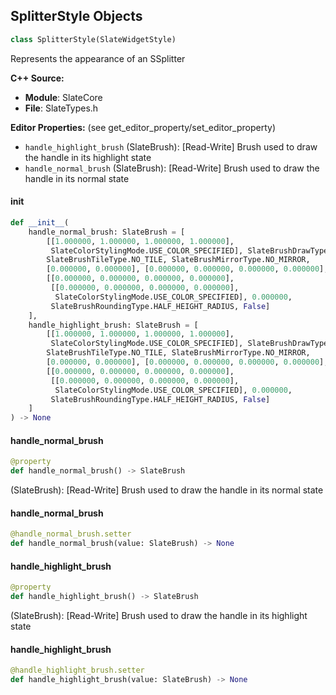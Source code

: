 ## SplitterStyle Objects

```python
class SplitterStyle(SlateWidgetStyle)
```

Represents the appearance of an SSplitter

**C++ Source:**

- **Module**: SlateCore
- **File**: SlateTypes.h

**Editor Properties:** (see get_editor_property/set_editor_property)

- ``handle_highlight_brush`` (SlateBrush):  [Read-Write] Brush used to draw the handle in its highlight state
- ``handle_normal_brush`` (SlateBrush):  [Read-Write] Brush used to draw the handle in its normal state

<a id="unreal.SplitterStyle.__init__"></a>

#### __init__

```python
def __init__(
    handle_normal_brush: SlateBrush = [
        [[1.000000, 1.000000, 1.000000, 1.000000],
         SlateColorStylingMode.USE_COLOR_SPECIFIED], SlateBrushDrawType.IMAGE,
        SlateBrushTileType.NO_TILE, SlateBrushMirrorType.NO_MIRROR,
        [0.000000, 0.000000], [0.000000, 0.000000, 0.000000, 0.000000], None,
        [[0.000000, 0.000000, 0.000000, 0.000000],
         [[0.000000, 0.000000, 0.000000, 0.000000],
          SlateColorStylingMode.USE_COLOR_SPECIFIED], 0.000000,
         SlateBrushRoundingType.HALF_HEIGHT_RADIUS, False]
    ],
    handle_highlight_brush: SlateBrush = [
        [[1.000000, 1.000000, 1.000000, 1.000000],
         SlateColorStylingMode.USE_COLOR_SPECIFIED], SlateBrushDrawType.IMAGE,
        SlateBrushTileType.NO_TILE, SlateBrushMirrorType.NO_MIRROR,
        [0.000000, 0.000000], [0.000000, 0.000000, 0.000000, 0.000000], None,
        [[0.000000, 0.000000, 0.000000, 0.000000],
         [[0.000000, 0.000000, 0.000000, 0.000000],
          SlateColorStylingMode.USE_COLOR_SPECIFIED], 0.000000,
         SlateBrushRoundingType.HALF_HEIGHT_RADIUS, False]
    ]
) -> None
```

<a id="unreal.SplitterStyle.handle_normal_brush"></a>

#### handle_normal_brush

```python
@property
def handle_normal_brush() -> SlateBrush
```

(SlateBrush):  [Read-Write] Brush used to draw the handle in its normal state

<a id="unreal.SplitterStyle.handle_normal_brush"></a>

#### handle_normal_brush

```python
@handle_normal_brush.setter
def handle_normal_brush(value: SlateBrush) -> None
```

<a id="unreal.SplitterStyle.handle_highlight_brush"></a>

#### handle_highlight_brush

```python
@property
def handle_highlight_brush() -> SlateBrush
```

(SlateBrush):  [Read-Write] Brush used to draw the handle in its highlight state

<a id="unreal.SplitterStyle.handle_highlight_brush"></a>

#### handle_highlight_brush

```python
@handle_highlight_brush.setter
def handle_highlight_brush(value: SlateBrush) -> None
```

<a id="unreal.TableViewStyle"></a>